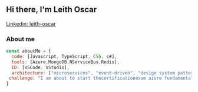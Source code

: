 <h2> Hi there, I'm Leith Oscar </h2>


[Linkedin: leith-oscar](https://www.linkedin.com/in/leith-oscar/)

### About me

```javascript
const aboutMe = {
  code: [Javascript, TypeScript, CSS, c#],
  tools: [Azure,MongoDB,NServiceBus,Redis],
  ID: [VSCode, VStudio],
  architecture: ["microservices", "event-driven", "design system pattern"],
 challenge: "I am about to start thecertificationexam azure fundamentals AZ-9090"
}

```

